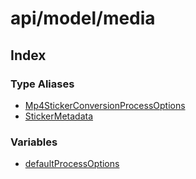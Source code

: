 # api/model/media

## Index

### Type Aliases

- [Mp4StickerConversionProcessOptions](/reference/api/model/media/type-aliases/Mp4StickerConversionProcessOptions.md)
- [StickerMetadata](/reference/api/model/media/type-aliases/StickerMetadata.md)

### Variables

- [defaultProcessOptions](/reference/api/model/media/variables/defaultProcessOptions.md)

